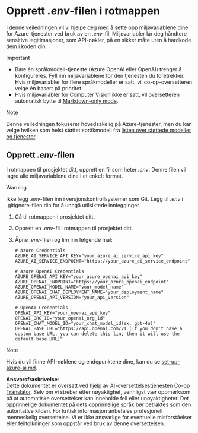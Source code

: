 <!--
CO_OP_TRANSLATOR_METADATA:
{
  "original_hash": "66029e3b67a3eb980ab8740367e91283",
  "translation_date": "2025-06-12T18:27:28+00:00",
  "source_file": "getting_started/command-line-guide/create-env-file.md",
  "language_code": "no"
}
-->
# Opprett *.env*-filen i rotmappen

I denne veiledningen vil vi hjelpe deg med å sette opp miljøvariablene dine for Azure-tjenester ved bruk av en *.env*-fil. Miljøvariabler lar deg håndtere sensitive legitimasjoner, som API-nøkler, på en sikker måte uten å hardkode dem i koden din.

> [!IMPORTANT]
> - Bare én språkmodell-tjeneste (Azure OpenAI eller OpenAI) trenger å konfigureres. Fyll inn miljøvariablene for den tjenesten du foretrekker. Hvis miljøvariabler for flere språkmodeller er satt, vil co-op-oversetteren velge én basert på prioritet.
> - Hvis miljøvariabler for Computer Vision ikke er satt, vil oversetteren automatisk bytte til [Markdown-only mode](./markdown-only-mode.md).

> [!NOTE]
> Denne veiledningen fokuserer hovedsakelig på Azure-tjenester, men du kan velge hvilken som helst støttet språkmodell fra [listen over støttede modeller og tjenester](../README.md#-supported-models-and-services).

## Opprett *.env*-filen

I rotmappen til prosjektet ditt, opprett en fil som heter *.env*. Denne filen vil lagre alle miljøvariablene dine i et enkelt format.

> [!WARNING]
> Ikke legg *.env*-filen inn i versjonskontrollsystemer som Git. Legg til *.env* i .gitignore-filen din for å unngå utilsiktede innlegginger.

1. Gå til rotmappen i prosjektet ditt.

1. Opprett en *.env*-fil i rotmappen til prosjektet ditt.

1. Åpne *.env*-filen og lim inn følgende mal:

    ```plaintext
    # Azure Credentials
    AZURE_AI_SERVICE_API_KEY="your_azure_ai_service_api_key"
    AZURE_AI_SERVICE_ENDPOINT="https://your_azure_ai_service_endpoint"

    # Azure OpenAI Credentials
    AZURE_OPENAI_API_KEY="your_azure_openai_api_key"
    AZURE_OPENAI_ENDPOINT="https://your_azure_openai_endpoint"
    AZURE_OPENAI_MODEL_NAME="your_model_name"
    AZURE_OPENAI_CHAT_DEPLOYMENT_NAME="your_deployment_name"
    AZURE_OPENAI_API_VERSION="your_api_version"

    # OpenAI Credentials
    OPENAI_API_KEY="your_openai_api_key"
    OPENAI_ORG_ID="your_openai_org_id"
    OPENAI_CHAT_MODEL_ID="your_chat_model_id(ex. gpt-4o)"
    OPENAI_BASE_URL="https://api.openai.com/v1 (If you don't have a custom base URL, you can delete this lin, then it will use the default base URL)"
    ```

> [!NOTE]
> Hvis du vil finne API-nøklene og endepunktene dine, kan du se [set-up-azure-ai.md](../set-up-azure-ai.md).

**Ansvarsfraskrivelse**:  
Dette dokumentet er oversatt ved hjelp av AI-oversettelsestjenesten [Co-op Translator](https://github.com/Azure/co-op-translator). Selv om vi streber etter nøyaktighet, vennligst vær oppmerksom på at automatiske oversettelser kan inneholde feil eller unøyaktigheter. Det opprinnelige dokumentet på dets opprinnelige språk bør betraktes som den autoritative kilden. For kritisk informasjon anbefales profesjonell menneskelig oversettelse. Vi er ikke ansvarlige for eventuelle misforståelser eller feiltolkninger som oppstår ved bruk av denne oversettelsen.